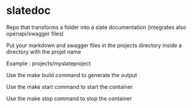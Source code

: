 # slatedoc
Repo that transforms a folder into a slate documentation (integrates also openapi/swagger files)

Put your markdown and swagger files in the projects directory inside a directory with the projet name

Example : projects/myslateproject

Use the make build command to generate the output

Use the make start command to start the container

Use the make stop command to stop the container